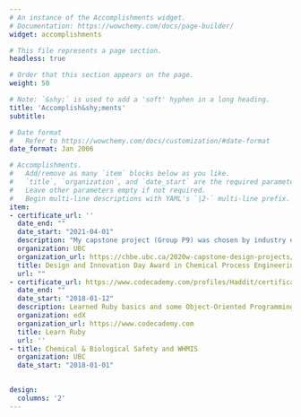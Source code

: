 ```yaml
---
# An instance of the Accomplishments widget.
# Documentation: https://wowchemy.com/docs/page-builder/
widget: accomplishments

# This file represents a page section.
headless: true

# Order that this section appears on the page.
weight: 50

# Note: `&shy;` is used to add a 'soft' hyphen in a long heading.
title: 'Accomplish&shy;ments'
subtitle:

# Date format
#   Refer to https://wowchemy.com/docs/customization/#date-format
date_format: Jan 2006

# Accomplishments.
#   Add/remove as many `item` blocks below as you like.
#   `title`, `organization`, and `date_start` are the required parameters.
#   Leave other parameters empty if not required.
#   Begin multi-line descriptions with YAML's `|2-` multi-line prefix.
item:
- certificate_url: ''
  date_end: ""
  date_start: "2021-04-01"
  description: "My capstone project (Group P9) was chosen by industry experts for its rigor and depth. I will be uploading a more in-depth discussion to my projects page, so check that out!"
  organization: UBC
  organization_url: https://chbe.ubc.ca/2020w-capstone-design-projects/
  title: Design and Innovation Day Award in Chemical Process Engineering
  url: ""
- certificate_url: https://www.codecademy.com/profiles/Haddit/certificates/1c05e0382bc5681c824c4cbe85c126fd
  date_end: ""
  date_start: "2018-01-12"
  description: Learned Ruby basics and some Object-Oriented Programming on Codecademy.
  organization: edX
  organization_url: https://www.codecademy.com
  title: Learn Ruby
  url: ''
- title: Chemical & Biological Safety and WHMIS
  organization: UBC
  date_start: "2018-01-01"
  

design:
  columns: '2' 
---
```

